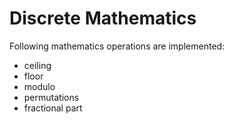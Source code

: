 # Discrete Mathematics

Following mathematics operations are implemented:
* ceiling <br />
* floor <br />
* modulo <br />
* permutations <br />
* fractional part
